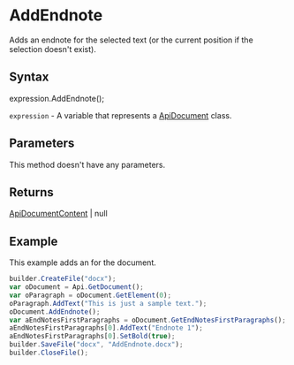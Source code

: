 # AddEndnote

Adds an endnote for the selected text (or the current position if the selection doesn't exist).

## Syntax

expression.AddEndnote();

`expression` - A variable that represents a [ApiDocument](../ApiDocument.md) class.

## Parameters

This method doesn't have any parameters.

## Returns

[ApiDocumentContent](../../ApiDocumentContent/ApiDocumentContent.md) &#124; null

## Example

This example adds an for the document.

```javascript
builder.CreateFile("docx");
var oDocument = Api.GetDocument();
var oParagraph = oDocument.GetElement(0); 
oParagraph.AddText("This is just a sample text.");
oDocument.AddEndnote();
var aEndNotesFirstParagraphs = oDocument.GetEndNotesFirstParagraphs();
aEndNotesFirstParagraphs[0].AddText("Endnote 1");
aEndNotesFirstParagraphs[0].SetBold(true);
builder.SaveFile("docx", "AddEndnote.docx");
builder.CloseFile();
```